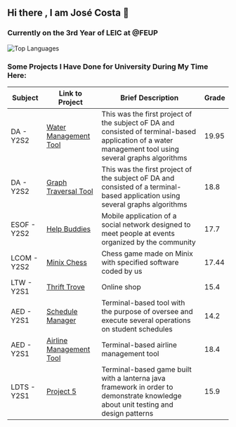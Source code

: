 ## Hi there , I am José Costa 👋

### Currently on the 3rd Year of LEIC at @FEUP

<!-- ![GitHub Stats](https://github-readme-stats.vercel.app/api?username=JoseCostaUni&show_icons=true&theme=radical)-->
![Top Languages](https://github-readme-stats.vercel.app/api/top-langs/?username=JoseCostaUni&layout=compact&theme=radical)


### Some Projects I Have Done for University During My Time Here:

| Subject               | Link to Project                                        | Brief Description               | Grade |
|-----------------------|-------------------------------------------------------|---------------------------------|-------|
| DA -  Y2S2    | [Water Management Tool](https://github.com/JoseCostaUni/DA-1st-Project) | This was the first project of the subject oF DA and consisted of terminal-based application of a water management tool using several graphs algorithms   | 19.95     |
| DA -  Y2S2    | [Graph Traversal Tool](https://github.com/JoseCostaUni/DA-2ndProject) | This was the first project of the subject oF DA and consisted of a terminal-based application using several graphs algorithms    | 18.8    |
| ESOF - Y2S2   | [Help Buddies](https://github.com/JoseCostaUni/ESOF-Project) | Mobile application of a social network designed to meet people at events organized by the community  | 17.7    |
| LCOM - Y2S2     | [Minix Chess](https://github.com/JoseCostaUni/LCOM-Project) | Chess game made on Minix with specified software coded by us    | 17.44     |
| LTW - Y2S1     | [Thrift Trove](https://github.com/JoseCostaUni/LTW-Project) | Online shop     | 15.4     |
| AED - Y2S1     | [Schedule Manager](https://github.com/JoseCostaUni/Projeto_AED) |  Terminal-based tool with the purpose of oversee and execute several operations on student schedules    | 14.2     |
| AED - Y2S1     | [Airline Management Tool](https://github.com/JoseCostaUni/Projeto_AED_2) | Terminal-based airline management tool    | 18.4       |
| LDTS - Y2S1     | [Project 5](https://github.com/JoseCostaUni/LDTS-Project) | Terminal-based game built with a lanterna java framework in order to demonstrate knowledge about unit testing and design patterns    | 15.9     




<!--**
**JoseCostaUni/JoseCostaUni** is a ✨ _special_ ✨ repository because its `README.md` (this file) appears on your GitHub profile.

Here are some ideas to get you started:

- 🔭 I’m currently working on ...
- 🌱 I’m currently learning ...
- 👯 I’m looking to collaborate on ...
- 🤔 I’m looking for help with ...
- 💬 Ask me about ...
- 📫 How to reach me: ...
- 😄 Pronouns: ...
- ⚡ Fun fact: ...
-->
